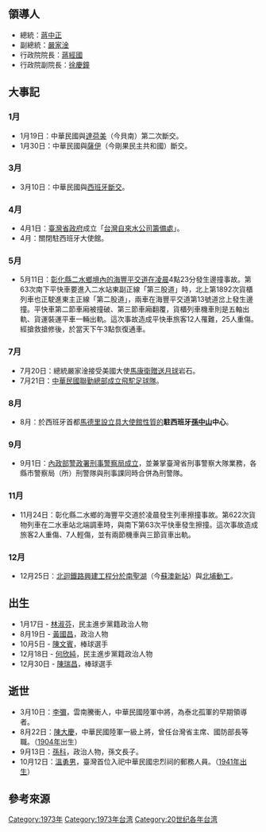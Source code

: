 ## 領導人

  - 總統：[蔣中正](../Page/蔣中正.md "wikilink")
  - 副總統：[嚴家淦](../Page/嚴家淦.md "wikilink")
  - 行政院院長：[蔣經國](../Page/蔣經國.md "wikilink")
  - 行政院副院長：[徐慶鐘](../Page/徐慶鐘.md "wikilink")

## 大事記

### 1月

  - 1月19日：中華民國與[達荷美](../Page/達荷美共和國.md "wikilink")（今貝南）第二次斷交。
  - 1月30日：中華民國與[薩伊](../Page/薩伊.md "wikilink")（今剛果民主共和國）斷交。

### 3月

  - 3月10日：中華民國與[西班牙斷交](https://zh.wikipedia.org/wiki/佛朗哥時期 "wikilink")。

### 4月

  - 4月1日：[臺灣省政府](../Page/臺灣省政府.md "wikilink")成立「[台灣自來水公司籌備處](https://zh.wikipedia.org/wiki/台灣自來水公司 "wikilink")」。
  - 4月：關閉駐西班牙大使館。

### 5月

  - 5月11日：[彰化縣](https://zh.wikipedia.org/wiki/彰化縣 "wikilink")[二水鄉境內的海豐平交道在凌晨](https://zh.wikipedia.org/wiki/二水鄉 "wikilink")4點23分發生邊撞事故。第63次南下平快車要進入二水站東副正線「第三股道」時，北上第1892次貨櫃列車也正駛進東主正線「第二股道」，兩車在海豐平交道第13號道岔上發生邊撞。平快車第二節車廂被撞破、第三節車廂翻覆，貨櫃列車機車則是五軸出軌、貨運裝運平車一輛出軌。這次事故造成平快車旅客12人罹難，25人重傷。經搶救搶修後，於當天下午3點恢復通車。

### 7月

  - 7月20日：總統嚴家淦接受美國大使[馬康衛贈送](https://zh.wikipedia.org/wiki/馬康衛 "wikilink")[月球](../Page/月球.md "wikilink")岩石。
  - 7月21日：[中華民國](../Page/中華民國.md "wikilink")[聯勤總部成立](https://zh.wikipedia.org/wiki/聯勤總部 "wikilink")[飛駝足球隊](../Page/飛駝足球隊.md "wikilink")。

### 8月

  - 8月：於西班牙首都[馬德里設立](https://zh.wikipedia.org/wiki/馬德里 "wikilink")[具大使館性質的](../Page/實質大使館.md "wikilink")**駐西班牙[孫中山](../Page/孫中山.md "wikilink")中心**。

### 9月

  - 9月1日：[內政部警政署刑事警察局成立](https://zh.wikipedia.org/wiki/內政部警政署刑事警察局 "wikilink")，並兼掌臺灣省刑事警察大隊業務，各縣市警察局（所）刑警隊與刑事課同時合併為刑警隊。

### 11月

  - 11月24日：彰化縣二水鄉的海豐平交道於凌晨發生列車擦撞事故。第622次貨物列車在二水車站北端調車時，與南下第63次平快車發生擦撞。這次事故造成旅客2人重傷、7人輕傷，並有兩節機車與三節貨車出軌。

### 12月

  - 12月25日：[北迴鐵路興建工程分於南聖湖](https://zh.wikipedia.org/wiki/北迴鐵路 "wikilink")（今[蘇澳新站](../Page/蘇澳新站.md "wikilink")）與[北埔動工](../Page/北埔車站.md "wikilink")。

## 出生

  - 1月17日 - [林淑芬](../Page/林淑芬.md "wikilink")，民主進步黨籍政治人物
  - 8月19日 - [黃國昌](../Page/黃國昌.md "wikilink")，政治人物
  - 10月5日 - [陳文賓](../Page/陳文賓.md "wikilink")，棒球選手
  - 12月18日 - [何欣純](../Page/何欣純.md "wikilink")，民主進步黨籍政治人物
  - 12月30日 - [陳瑞昌](../Page/陳瑞昌.md "wikilink")，棒球選手

## 逝世

  - 3月10日：[李彌](https://zh.wikipedia.org/wiki/李彌 "wikilink")，雲南騰衝人，中華民國陸軍中將，為泰北孤軍的早期領導者。
  - 8月22日：[陳大慶](../Page/陳大慶.md "wikilink")，中華民國陸軍一級上將，曾任台灣省主席、國防部長等職。（[1904年](../Page/1904年.md "wikilink")出生）
  - 9月13日：[孫科](../Page/孫科.md "wikilink")，政治人物，孫文長子。
  - 10月12日：[溫勇男](../Page/溫勇男.md "wikilink")，臺灣首位入祀中華民國忠烈祠的郵務人員。（[1941年出生](../Page/1941年臺灣.md "wikilink")）

## 參考來源

[Category:1973年](https://zh.wikipedia.org/wiki/Category:1973年 "wikilink") [Category:1973年台湾](https://zh.wikipedia.org/wiki/Category:1973年台湾 "wikilink") [Category:20世纪各年台湾](https://zh.wikipedia.org/wiki/Category:20世纪各年台湾 "wikilink")
